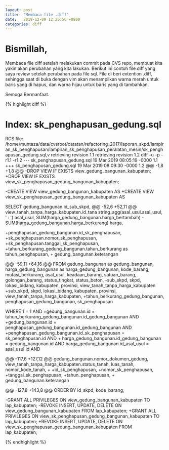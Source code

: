 ```yaml
---
layout: post
title:  "Membaca file .diff"
date:   2019-12-09 12:26:56 +0800
categories: diff
---
```


# Bismillah,

Membaca file diff setelah melakukan commit pada CVS repo, membuat kita yakin akan perubahan yang kita lakukan. Berikut ini contoh file diff yang saya review setelah perubahan pada file sql. File di beri extention .diff, sehingga saat di buka dengan vim akan menampilkan warna merah untuk baris yang di hapus, dan warna hijau untuk baris yang di tambahkan.


Semoga Bermanfaat.

{% highlight diff %}

Index: sk_penghapusan_gedung.sql
===================================================================
RCS file: /home/muntaza/data/cvsroot/catatan/refactoring_2017/laporan_skpd/lampiran_sk_penghapusan/lampiran_sk_penghapusan_peralatan_mesin/sk_penghapusan_gedung.sql,v
retrieving revision 1.1
retrieving revision 1.2
diff -u -p -r1.1 -r1.2
--- sk_penghapusan_gedung.sql	19 Mar 2019 08:05:19 -0000	1.1
+++ sk_penghapusan_gedung.sql	19 Mar 2019 08:09:30 -0000	1.2
@@ -1,8 +1,8 @@
-DROP VIEW IF EXISTS view_gedung_bangunan_kabupaten;
+DROP VIEW IF EXISTS view_sk_penghapusan_gedung_bangunan_kabupaten;



-CREATE VIEW view_gedung_bangunan_kabupaten AS
+CREATE VIEW view_sk_penghapusan_gedung_bangunan_kabupaten AS

 SELECT
 gedung_bangunan.id_sub_skpd,
@@ -52,6 +52,11 @@ view_tanah_tanpa_harga_kabupaten.id_tana
 string_agg(asal_usul.asal_usul, ' : ') asal_usul,
 SUM(harga_gedung_bangunan.harga_bertambah) - SUM(harga_gedung_bangunan.harga_berkurang) harga,

+penghapusan_gedung_bangunan.id_sk_penghapusan,
+sk_penghapusan.nomor_sk_penghapusan,
+sk_penghapusan.tanggal_sk_penghapusan,
+tahun_berkurang_gedung_bangunan.tahun_berkurang as tahun_penghapusan,
+
 gedung_bangunan.keterangan


@@ -59,11 +64,16 @@ FROM
 gedung_bangunan as gedung_bangunan, harga_gedung_bangunan as harga_gedung_bangunan, kode_barang,
 mutasi_berkurang, asal_usul, keadaan_barang, satuan_barang, golongan_barang,
 status_tingkat, status_beton,
-sub_skpd, skpd, lokasi_bidang, kabupaten, provinsi, view_tanah_tanpa_harga_kabupaten
+sub_skpd, skpd, lokasi_bidang, kabupaten, provinsi, view_tanah_tanpa_harga_kabupaten,
+tahun_berkurang_gedung_bangunan, penghapusan_gedung_bangunan, sk_penghapusan


 WHERE
 1 = 1  AND
+gedung_bangunan.id = tahun_berkurang_gedung_bangunan.id_gedung_bangunan AND
+gedung_bangunan.id = penghapusan_gedung_bangunan.id_gedung_bangunan AND
+penghapusan_gedung_bangunan.id_sk_penghapusan = sk_penghapusan.id AND
+
 harga_gedung_bangunan.id_gedung_bangunan = gedung_bangunan.id AND
 harga_gedung_bangunan.id_asal_usul = asal_usul.id AND

@@ -117,6 +127,12 @@ gedung_bangunan.nomor_dokumen_gedung,
 view_tanah_tanpa_harga_kabupaten.status_tanah,
 luas_tanah,
 nomor_kode_tanah,
+
+id_sk_penghapusan,
+nomor_sk_penghapusan,
+tanggal_sk_penghapusan,
+tahun_penghapusan,
+
 gedung_bangunan.keterangan


@@ -127,8 +143,8 @@ ORDER BY id_skpd, kode_barang;



-GRANT ALL PRIVILEGES ON view_gedung_bangunan_kabupaten TO lap_kabupaten;
-REVOKE INSERT, UPDATE, DELETE ON view_gedung_bangunan_kabupaten FROM lap_kabupaten;
+GRANT ALL PRIVILEGES ON view_sk_penghapusan_gedung_bangunan_kabupaten TO lap_kabupaten;
+REVOKE INSERT, UPDATE, DELETE ON view_sk_penghapusan_gedung_bangunan_kabupaten FROM lap_kabupaten;





{% endhighlight %}
